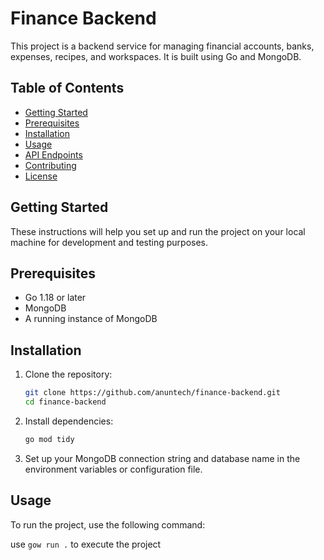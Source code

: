 # Finance Backend

This project is a backend service for managing financial accounts, banks, expenses, recipes, and workspaces. It is built using Go and MongoDB.

## Table of Contents

- [Getting Started](#getting-started)
- [Prerequisites](#prerequisites)
- [Installation](#installation)
- [Usage](#usage)
- [API Endpoints](#api-endpoints)
- [Contributing](#contributing)
- [License](#license)

## Getting Started

These instructions will help you set up and run the project on your local machine for development and testing purposes.

## Prerequisites

- Go 1.18 or later
- MongoDB
- A running instance of MongoDB

## Installation

1. Clone the repository:

   ```bash
   git clone https://github.com/anuntech/finance-backend.git
   cd finance-backend
   ```

2. Install dependencies:

   ```bash
   go mod tidy
   ```

3. Set up your MongoDB connection string and database name in the environment variables or configuration file.

## Usage

To run the project, use the following command:

use `gow run .` to execute the project